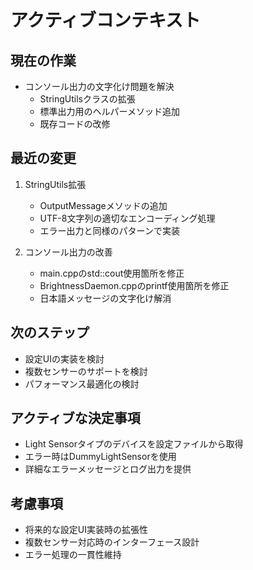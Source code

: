 # アクティブコンテキスト

## 現在の作業
- コンソール出力の文字化け問題を解決
  - StringUtilsクラスの拡張
  - 標準出力用のヘルパーメソッド追加
  - 既存コードの改修

## 最近の変更
1. StringUtils拡張
   - OutputMessageメソッドの追加
   - UTF-8文字列の適切なエンコーディング処理
   - エラー出力と同様のパターンで実装

2. コンソール出力の改善
   - main.cppのstd::cout使用箇所を修正
   - BrightnessDaemon.cppのprintf使用箇所を修正
   - 日本語メッセージの文字化け解消

## 次のステップ
- 設定UIの実装を検討
- 複数センサーのサポートを検討
- パフォーマンス最適化の検討

## アクティブな決定事項
- Light Sensorタイプのデバイスを設定ファイルから取得
- エラー時はDummyLightSensorを使用
- 詳細なエラーメッセージとログ出力を提供

## 考慮事項
- 将来的な設定UI実装時の拡張性
- 複数センサー対応時のインターフェース設計
- エラー処理の一貫性維持
